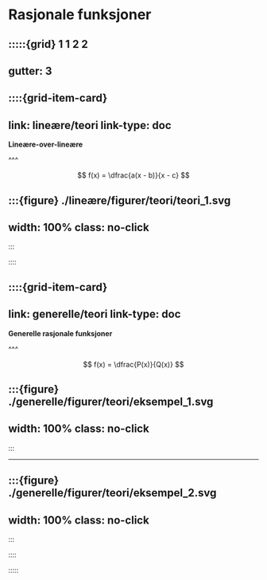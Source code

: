 # Rasjonale funksjoner

:::::{grid} 1 1 2 2
---
gutter: 3
---

::::{grid-item-card}
---
link: lineære/teori
link-type: doc
---
**Lineære-over-lineære**

^^^

$$
f(x) = \dfrac{a(x - b)}{x - c}
$$

:::{figure} ./lineære/figurer/teori/teori_1.svg
---
width: 100%
class: no-click
---
:::


::::


::::{grid-item-card}
---
link: generelle/teori
link-type: doc
---
**Generelle rasjonale funksjoner**

^^^

$$
f(x) = \dfrac{P(x)}{Q(x)}
$$

:::{figure} ./generelle/figurer/teori/eksempel_1.svg
---
width: 100%
class: no-click
---
:::

---

:::{figure} ./generelle/figurer/teori/eksempel_2.svg
---
width: 100%
class: no-click
---
:::


::::










:::::











